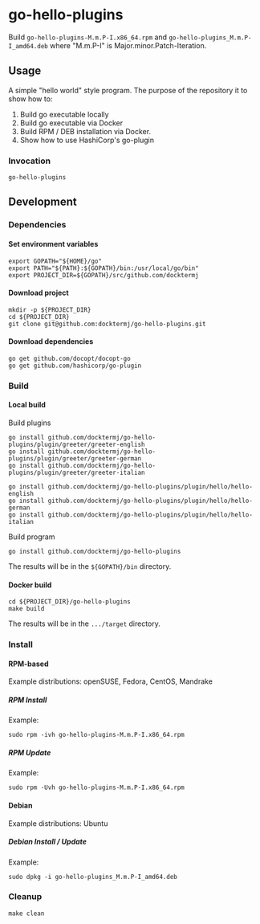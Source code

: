 # go-hello-plugins

Build `go-hello-plugins-M.m.P-I.x86_64.rpm`
and   `go-hello-plugins_M.m.P-I_amd64.deb`
where "M.m.P-I" is Major.minor.Patch-Iteration.

## Usage

A simple "hello world" style program.
The purpose of the repository it to show how to:

1. Build go executable locally
1. Build go executable via Docker
1. Build RPM / DEB installation via Docker.
1. Show how to use HashiCorp's go-plugin

### Invocation

```console
go-hello-plugins
```

## Development

### Dependencies

#### Set environment variables

```console
export GOPATH="${HOME}/go"
export PATH="${PATH}:${GOPATH}/bin:/usr/local/go/bin"
export PROJECT_DIR=${GOPATH}/src/github.com/docktermj
```

#### Download project

```console
mkdir -p ${PROJECT_DIR}
cd ${PROJECT_DIR}
git clone git@github.com:docktermj/go-hello-plugins.git
```

#### Download dependencies

```console
go get github.com/docopt/docopt-go
go get github.com/hashicorp/go-plugin
```

### Build

#### Local build

Build plugins

```console
go install github.com/docktermj/go-hello-plugins/plugin/greeter/greeter-english
go install github.com/docktermj/go-hello-plugins/plugin/greeter/greeter-german
go install github.com/docktermj/go-hello-plugins/plugin/greeter/greeter-italian

go install github.com/docktermj/go-hello-plugins/plugin/hello/hello-english
go install github.com/docktermj/go-hello-plugins/plugin/hello/hello-german
go install github.com/docktermj/go-hello-plugins/plugin/hello/hello-italian
```

Build program

```console
go install github.com/docktermj/go-hello-plugins
```

The results will be in the `${GOPATH}/bin` directory.

#### Docker build

```console
cd ${PROJECT_DIR}/go-hello-plugins
make build
```

The results will be in the `.../target` directory.

### Install

#### RPM-based

Example distributions: openSUSE, Fedora, CentOS, Mandrake

##### RPM Install

Example:

```console
sudo rpm -ivh go-hello-plugins-M.m.P-I.x86_64.rpm
```

##### RPM Update

Example: 

```console
sudo rpm -Uvh go-hello-plugins-M.m.P-I.x86_64.rpm
```

#### Debian

Example distributions: Ubuntu

##### Debian Install / Update

Example:

```console
sudo dpkg -i go-hello-plugins_M.m.P-I_amd64.deb
```

### Cleanup

```console
make clean
```
